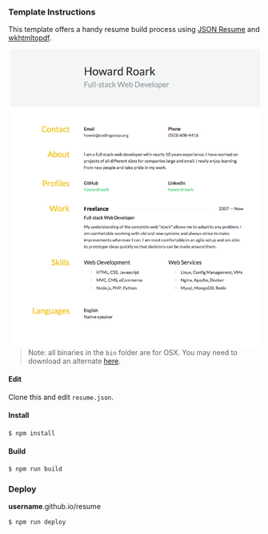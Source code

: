 ### Template Instructions

This template offers a handy resume build process using [JSON Resume](https://jsonresume.org/)
and [wkhtmltopdf](http://wkhtmltopdf.org).

<img align="right" width="500" src="https://raw.githubusercontent.com/howardroark/resume/master/resume.png">

> Note: all binaries in the `bin` folder are for OSX. 
You may need to download an alternate [here](http://wkhtmltopdf.org/downloads.html).

#### Edit

Clone this and edit `resume.json`.

#### Install

```
$ npm install
```

#### Build

```
$ npm run build
```

### Deploy

**username**.github.io/resume

```
$ npm run deploy
```
